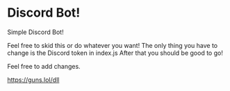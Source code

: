 # Discord Bot!

Simple Discord Bot!

 
Feel free to skid this or do whatever you want!
The only thing you have to change is the Discord token in index.js After that you should be good to go!

Feel free to add changes.
 
 https://guns.lol/dll
 
 
